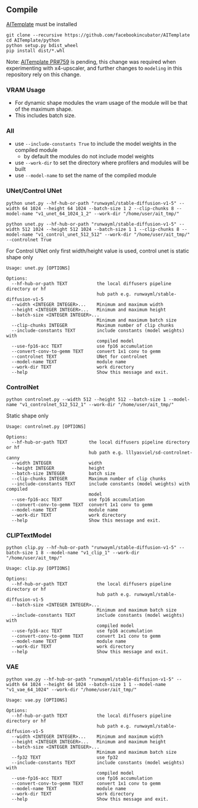 
## Compile

[AITemplate](https://github.com/facebookincubator/AITemplate) must be installed

```
git clone --recursive https://github.com/facebookincubator/AITemplate
cd AITemplate/python
python setup.py bdist_wheel
pip install dist/*.whl
```

Note: [AITemplate PR#759](https://github.com/facebookincubator/AITemplate/pull/759) is pending, this change was required when experimenting with x4-upscaler, and further changes to `modeling` in this repository rely on this change.

### VRAM Usage
* For dynamic shape modules the vram usage of the module will be that of the maximum shape.
* This includes batch size.

### All

* use `--include-constants True` to include the model weights in the compiled module
    * by default the modules do not include model weights
* use `--work-dir` to set the directory where profilers and modules will be built
* use `--model-name` to set the name of the compiled module

### UNet/Control UNet
```
python unet.py --hf-hub-or-path "runwayml/stable-diffusion-v1-5" --width 64 1024 --height 64 1024 --batch-size 1 2 --clip-chunks 8 --model-name "v1_unet_64_1024_1_2" --work-dir "/home/user/ait_tmp/"
```
```
python unet.py --hf-hub-or-path "runwayml/stable-diffusion-v1-5" --width 512 1024 --height 512 1024 --batch-size 1 1 --clip-chunks 8 --model-name "v1_control_unet_512_512" --work-dir "/home/user/ait_tmp/" --controlnet True
```
For Control UNet only first width/height value is used, control unet is static shape only
```
Usage: unet.py [OPTIONS]

Options:
  --hf-hub-or-path TEXT           the local diffusers pipeline directory or hf
                                  hub path e.g. runwayml/stable-diffusion-v1-5
  --width <INTEGER INTEGER>...    Minimum and maximum width
  --height <INTEGER INTEGER>...   Minimum and maximum height
  --batch-size <INTEGER INTEGER>...
                                  Minimum and maximum batch size
  --clip-chunks INTEGER           Maximum number of clip chunks
  --include-constants TEXT        include constants (model weights) with
                                  compiled model
  --use-fp16-acc TEXT             use fp16 accumulation
  --convert-conv-to-gemm TEXT     convert 1x1 conv to gemm
  --controlnet TEXT               UNet for controlnet
  --model-name TEXT               module name
  --work-dir TEXT                 work directory
  --help                          Show this message and exit.
```


### ControlNet
```
python controlnet.py --width 512 --height 512 --batch-size 1 --model-name "v1_controlnet_512_512_1" --work-dir "/home/user/ait_tmp/"
```
Static shape only
```
Usage: controlnet.py [OPTIONS]

Options:
  --hf-hub-or-path TEXT        the local diffusers pipeline directory or hf
                               hub path e.g. lllyasviel/sd-controlnet-canny
  --width INTEGER              width
  --height INTEGER             height
  --batch-size INTEGER         batch size
  --clip-chunks INTEGER        Maximum number of clip chunks
  --include-constants TEXT     include constants (model weights) with compiled
                               model
  --use-fp16-acc TEXT          use fp16 accumulation
  --convert-conv-to-gemm TEXT  convert 1x1 conv to gemm
  --model-name TEXT            module name
  --work-dir TEXT              work directory
  --help                       Show this message and exit.
```

### CLIPTextModel
```
python clip.py --hf-hub-or-path "runwayml/stable-diffusion-v1-5" --batch-size 1 8 --model-name "v1_clip_1" --work-dir "/home/user/ait_tmp/"
```
```
Usage: clip.py [OPTIONS]

Options:
  --hf-hub-or-path TEXT           the local diffusers pipeline directory or hf
                                  hub path e.g. runwayml/stable-diffusion-v1-5
  --batch-size <INTEGER INTEGER>...
                                  Minimum and maximum batch size
  --include-constants TEXT        include constants (model weights) with
                                  compiled model
  --use-fp16-acc TEXT             use fp16 accumulation
  --convert-conv-to-gemm TEXT     convert 1x1 conv to gemm
  --model-name TEXT               module name
  --work-dir TEXT                 work directory
  --help                          Show this message and exit.
```

### VAE
```
python vae.py --hf-hub-or-path "runwayml/stable-diffusion-v1-5" --width 64 1024 --height 64 1024 --batch-size 1 1 --model-name "v1_vae_64_1024" --work-dir "/home/user/ait_tmp/"
```
```
Usage: vae.py [OPTIONS]

Options:
  --hf-hub-or-path TEXT           the local diffusers pipeline directory or hf
                                  hub path e.g. runwayml/stable-diffusion-v1-5
  --width <INTEGER INTEGER>...    Minimum and maximum width
  --height <INTEGER INTEGER>...   Minimum and maximum height
  --batch-size <INTEGER INTEGER>...
                                  Minimum and maximum batch size
  --fp32 TEXT                     use fp32
  --include-constants TEXT        include constants (model weights) with
                                  compiled model
  --use-fp16-acc TEXT             use fp16 accumulation
  --convert-conv-to-gemm TEXT     convert 1x1 conv to gemm
  --model-name TEXT               module name
  --work-dir TEXT                 work directory
  --help                          Show this message and exit.
```
